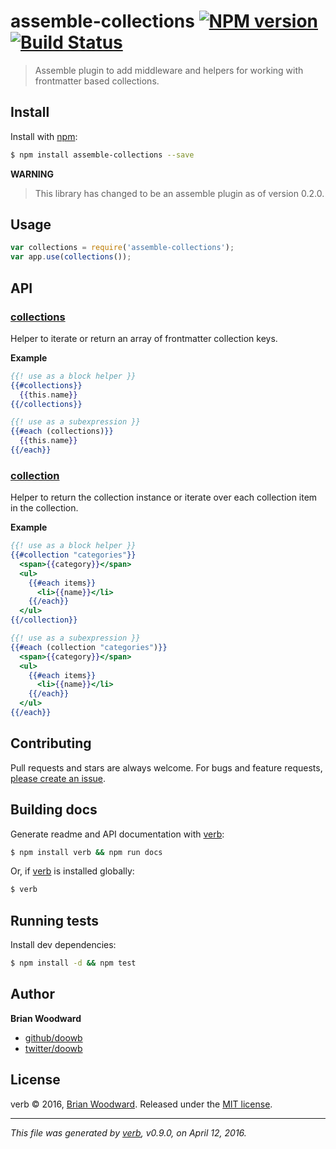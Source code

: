 # assemble-collections [![NPM version](https://img.shields.io/npm/v/assemble-collections.svg)](https://www.npmjs.com/package/assemble-collections) [![Build Status](https://img.shields.io/travis/assemble/assemble-collections.svg)](https://travis-ci.org/assemble/assemble-collections)

> Assemble plugin to add middleware and helpers for working with frontmatter based collections.

## Install

Install with [npm](https://www.npmjs.com/):

```sh
$ npm install assemble-collections --save
```

**WARNING**

> This library has changed to be an assemble plugin as of version 0.2.0.

## Usage

```js
var collections = require('assemble-collections');
var app.use(collections());
```

## API

### [collections](index.js#L96)

Helper to iterate or return an array of frontmatter collection keys.

**Example**

```handlebars
{{! use as a block helper }}
{{#collections}}
  {{this.name}}
{{/collections}}

{{! use as a subexpression }}
{{#each (collections)}}
  {{this.name}}
{{/each}}
```

### [collection](index.js#L135)

Helper to return the collection instance or iterate over each collection item in the collection.

**Example**

```handlebars
{{! use as a block helper }}
{{#collection "categories"}}
  <span>{{category}}</span>
  <ul>
    {{#each items}}
      <li>{{name}}</li>
    {{/each}}
  </ul>
{{/collection}}

{{! use as a subexpression }}
{{#each (collection "categories")}}
  <span>{{category}}</span>
  <ul>
    {{#each items}}
      <li>{{name}}</li>
    {{/each}}
  </ul>
{{/each}}
```

## Contributing

Pull requests and stars are always welcome. For bugs and feature requests, [please create an issue](https://github.com/doowb/assemble-collections/issues/new).

## Building docs

Generate readme and API documentation with [verb](https://github.com/verbose/verb):

```sh
$ npm install verb && npm run docs
```

Or, if [verb](https://github.com/verbose/verb) is installed globally:

```sh
$ verb
```

## Running tests

Install dev dependencies:

```sh
$ npm install -d && npm test
```

## Author

**Brian Woodward**

* [github/doowb](https://github.com/doowb)
* [twitter/doowb](http://twitter.com/doowb)

## License

verb © 2016, [Brian Woodward](https://github.com/doowb).
Released under the [MIT license](https://github.com/assemble/assemble-collections/blob/master/LICENSE).

***

_This file was generated by [verb](https://github.com/verbose/verb), v0.9.0, on April 12, 2016._